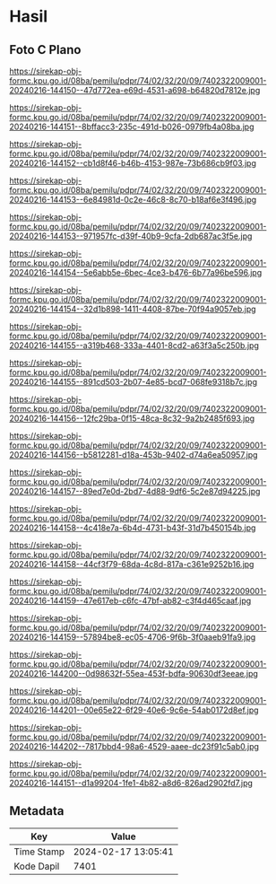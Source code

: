 # Hasil

## Foto C Plano

https://sirekap-obj-formc.kpu.go.id/08ba/pemilu/pdpr/74/02/32/20/09/7402322009001-20240216-144150--47d772ea-e69d-4531-a698-b64820d7812e.jpg

https://sirekap-obj-formc.kpu.go.id/08ba/pemilu/pdpr/74/02/32/20/09/7402322009001-20240216-144151--8bffacc3-235c-491d-b026-0979fb4a08ba.jpg

https://sirekap-obj-formc.kpu.go.id/08ba/pemilu/pdpr/74/02/32/20/09/7402322009001-20240216-144152--cb1d8f46-b46b-4153-987e-73b686cb9f03.jpg

https://sirekap-obj-formc.kpu.go.id/08ba/pemilu/pdpr/74/02/32/20/09/7402322009001-20240216-144153--6e84981d-0c2e-46c8-8c70-b18af6e3f496.jpg

https://sirekap-obj-formc.kpu.go.id/08ba/pemilu/pdpr/74/02/32/20/09/7402322009001-20240216-144153--971957fc-d39f-40b9-9cfa-2db687ac3f5e.jpg

https://sirekap-obj-formc.kpu.go.id/08ba/pemilu/pdpr/74/02/32/20/09/7402322009001-20240216-144154--5e6abb5e-6bec-4ce3-b476-6b77a96be596.jpg

https://sirekap-obj-formc.kpu.go.id/08ba/pemilu/pdpr/74/02/32/20/09/7402322009001-20240216-144154--32d1b898-1411-4408-87be-70f94a9057eb.jpg

https://sirekap-obj-formc.kpu.go.id/08ba/pemilu/pdpr/74/02/32/20/09/7402322009001-20240216-144155--a319b468-333a-4401-8cd2-a63f3a5c250b.jpg

https://sirekap-obj-formc.kpu.go.id/08ba/pemilu/pdpr/74/02/32/20/09/7402322009001-20240216-144155--891cd503-2b07-4e85-bcd7-068fe9318b7c.jpg

https://sirekap-obj-formc.kpu.go.id/08ba/pemilu/pdpr/74/02/32/20/09/7402322009001-20240216-144156--12fc29ba-0f15-48ca-8c32-9a2b2485f693.jpg

https://sirekap-obj-formc.kpu.go.id/08ba/pemilu/pdpr/74/02/32/20/09/7402322009001-20240216-144156--b5812281-d18a-453b-9402-d74a6ea50957.jpg

https://sirekap-obj-formc.kpu.go.id/08ba/pemilu/pdpr/74/02/32/20/09/7402322009001-20240216-144157--89ed7e0d-2bd7-4d88-9df6-5c2e87d94225.jpg

https://sirekap-obj-formc.kpu.go.id/08ba/pemilu/pdpr/74/02/32/20/09/7402322009001-20240216-144158--4c418e7a-6b4d-4731-b43f-31d7b450154b.jpg

https://sirekap-obj-formc.kpu.go.id/08ba/pemilu/pdpr/74/02/32/20/09/7402322009001-20240216-144158--44cf3f79-68da-4c8d-817a-c361e9252b16.jpg

https://sirekap-obj-formc.kpu.go.id/08ba/pemilu/pdpr/74/02/32/20/09/7402322009001-20240216-144159--47e617eb-c6fc-47bf-ab82-c3f4d465caaf.jpg

https://sirekap-obj-formc.kpu.go.id/08ba/pemilu/pdpr/74/02/32/20/09/7402322009001-20240216-144159--57894be8-ec05-4706-9f6b-3f0aaeb91fa9.jpg

https://sirekap-obj-formc.kpu.go.id/08ba/pemilu/pdpr/74/02/32/20/09/7402322009001-20240216-144200--0d98632f-55ea-453f-bdfa-90630df3eeae.jpg

https://sirekap-obj-formc.kpu.go.id/08ba/pemilu/pdpr/74/02/32/20/09/7402322009001-20240216-144201--00e65e22-6f29-40e6-9c6e-54ab0172d8ef.jpg

https://sirekap-obj-formc.kpu.go.id/08ba/pemilu/pdpr/74/02/32/20/09/7402322009001-20240216-144202--7817bbd4-98a6-4529-aaee-dc23f91c5ab0.jpg

https://sirekap-obj-formc.kpu.go.id/08ba/pemilu/pdpr/74/02/32/20/09/7402322009001-20240216-144151--d1a99204-1fe1-4b82-a8d6-826ad2902fd7.jpg


## Metadata

| Key        | Value               |
| ---------- | ------------------- |
| Time Stamp | 2024-02-17 13:05:41 |
| Kode Dapil | 7401                |



